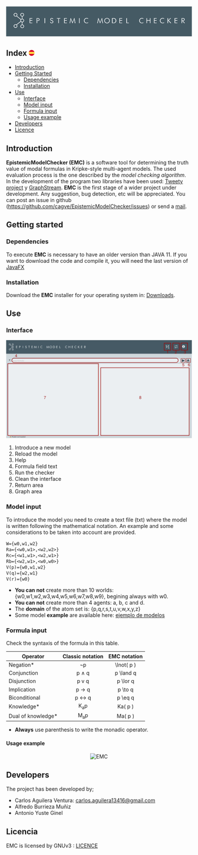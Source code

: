<p align="center">
  <img src="readme/banner.png" alt="EMC">
</p>

## Index <a href="README_ES.md"><img src="readme/espana.png" alt="español"></a> 
* [Introduction](#introduction)
* [Getting Started](#primeros)
	* [Dependencies](#dependencias)
    * [Installation](#install)
 * [Use](#manual)
    * [Interface](#interfaz)
    * [Model input](#modelo)
    * [Formula input](#formula)
    * [Usage example](#ejemplo)
* [Developers](#community)
* [Licence](#licence)

## Introduction <a name="introduction"></a>
**EpistemicModelChecker (EMC)** is a software tool for determining the truth value of modal formulas in Kripke-style multi-agent models.
The used evaluation process is the one described by the *model checking algorithm*. In the development of the program two libraries have been used:
[Tweety project](https://tweetyproject.org/) y [GraphStream](http://graphstream-project.org/). **EMC** is the first stage of a wider project under development. 
Any suggestion, bug detection, etc will be appreciated. You can post an issue in github (https://github.com/cagve/EpistemicModelChecker/issues) or send a [mail](#mail). 

## Getting started <a name="primeros"></a>
### Dependencies <a name="dependencias"></a>
To execute **EMC** is necessary to have an older version than JAVA 11.
If you want to download the code and compile it, you will need the last version of [JavaFX](https://gluonhq.com/products/javafx/)


### Installation <a name="install"></a>

Download the **EMC** installer for your operating system in: [Downloads](https://github.com/cagve/EpistemicModelChecker/releases/tag/v1).


## Use <a name="manual"></a>
### Interface <a name="interfaz"></a>
<p align="center">
  <img src="readme/interfaz.png" alt="EMC">
</p>

 1. Introduce a new model
 2. Reload the model
 3. Help
 4. Formula field text
 5. Run the checker
 6. Clean the interface
 7. Return area
 8. Graph area 

### Model input <a name="modelo"></a>
To introduce the model you need to create a text file (txt) where the model is written following the mathematical notation. An example and some considerations to be taken into account are provided.
```
W={w0,w1,w2}
Ra={<w0,w1>,<w2,w2>}
Rc={<w1,w1>,<w2,w1>}
Rb={<w2,w1>,<w0,w0>}
V(p)={w0,w1,w2}
V(q)={w2,w1}
V(r)={w0}
```
* **You can not** create more than 10 worlds: {w0,w1,w2,w3,w4,w5,w6,w7,w8,w9}, begining always with w0.
* **You can not** create more than 4 agents: a, b, c and d.
* The **domain** of the atom set is: {p,q,r,s,t,u,v,w,x,y,z}
* Some model **example** are available here: [ejemplo de modelos](https://github.com/cagve/EpistemicModelChecker/releases/tag/v1) 

### Formula input <a name="formula"></a>
Check the syntaxis of the formula in this table.

| Operator | Classic notation  | EMC notation
 ------------- |:-------------:| :-------------:|
| Negation* | ¬p | \lnot( p )    
| Conjunction |  p ∧ q | p \land q |
| Disjunction | p v q       |   p \lor q |
| Implication | p → q     |  p \to q |
| Biconditional | p ↔ q | p \eq q |
| Knowledge* | K<sub>a</sub>p | Ka( p )|
| Dual of knowledge*|  M<sub>a</sub>p | Ma( p ) |

* **Always** use parenthesis to write the monadic operator.

#### Usage example <a name="ejemplo"></a>
<p align="center">
  <img src="readme/corte.gif" alt="EMC">
</p>

## Developers <a name="community"></a>
The project has been developed by;
* Carlos Aguilera Ventura: carlos.aguilera13416@gmail.com<a name="mail"></a>
* Alfredo Burrieza Muñiz
* Antonio Yuste Ginel
## Licencia <a name="licence"></a>
EMC is licensed by GNUv3 : [LICENCE](https://github.com/CaAgVe/EpistemicModelChecker/blob/Release_1.01/licence) 

